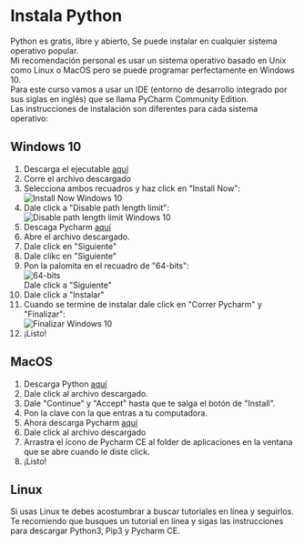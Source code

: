 # Instala Python
Python es gratis, libre y abierto, Se puede instalar en cualquier sistema operativo popular.  
Mi recomendación personal es usar un sistema operativo basado en Unix como Linux o MacOS pero se puede programar perfectamente en Windows 10.  
Para este curso vamos a usar un IDE (entorno de desarrollo integrado por sus siglas en inglés) que se llama PyCharm Community Edition.    
Las instrucciones de instalación son diferentes para cada sistema operativo:
## Windows 10
1. Descarga el ejecutable [aquí](https://www.python.org/ftp/python/3.8.4/python-3.8.4-amd64.exe)
2. Corre el archivo descargado
3. Selecciona ambos recuadros y haz click en "Install Now":  
![Install Now Windows 10](https://phoenixnap.com/kb/wp-content/uploads/2019/04/python-setup.png)  
4. Dale click a "Disable path length limit":  
![Disable path length limit Windows 10](https://phoenixnap.com/kb/wp-content/uploads/2019/04/python-setup-completed.png)  
5. Descaga Pycharm [aquí](https://www.jetbrains.com/pycharm/download/download-thanks.html?platform=windows&code=PCC)
6. Abre el archivo descargado.
7. Dale click en "Siguiente"
8. Dale clikc en "Siguiente"
9. Pon la palomita en el recuadro de "64-bits":  
![64-bits](https://www.guru99.com/images/Pythonnew/Python2.8.png)  
Dale click a "Siguiente"
10. Dale click a "Instalar"
11. Cuando se termine de instalar dale click en "Correr Pycharm" y "Finalizar":  
![Finalizar Windows 10](https://www.guru99.com/images/Pythonnew/Python2.11.png)  
12. ¡Listo!

## MacOS
1. Descarga Python [aquí](https://www.python.org/ftp/python/3.8.4/python-3.8.4-macosx10.9.pkg)
2. Dale click al archivo descargado.
3. Dale "Continue" y "Accept" hasta que te salga el botón de "Install".
4. Pon la clave con la que entras a tu computadora.
5. Ahora descarga Pycharm [aquí](https://www.jetbrains.com/pycharm/download/download-thanks.html?platform=mac&code=PCC)
6. Dale click al archivo descargado
7. Arrastra el ícono de Pycharm CE al folder de aplicaciones en la ventana que se abre cuando le diste click.
8. ¡Listo!

## Linux
Si usas Linux te debes acostumbrar a buscar tutoriales en línea y seguirlos. Te recomiendo que busques un tutorial en línea y sigas las instrucciones para descargar Python3, Pip3 y Pycharm CE.